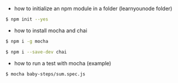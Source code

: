 - how to initialize an npm module in a folder (learnyounode folder)

```sh
$ npm init --yes
```

- how to install mocha and chai

```sh
$ npm i -g mocha
```

```sh
$ npm i --save-dev chai
```

- how to run a test with mocha (example)

```sh
$ mocha baby-steps/sum.spec.js 
```